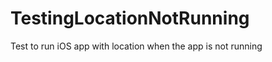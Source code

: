 TestingLocationNotRunning
=========================

Test to run iOS app with location when the app is not running
